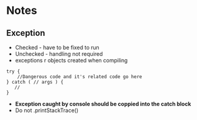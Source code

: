 # Notes

## Exception
* Checked - have to be fixed to run
* Unchecked - handling not required
* exceptions r objects created when compiling
```
try {
    //Dangerous code and it's related code go here
} catch ( // args ) {
   // 
}
```
* **Exception caught by console should be coppied into the catch block**
* Do not .printStackTrace()